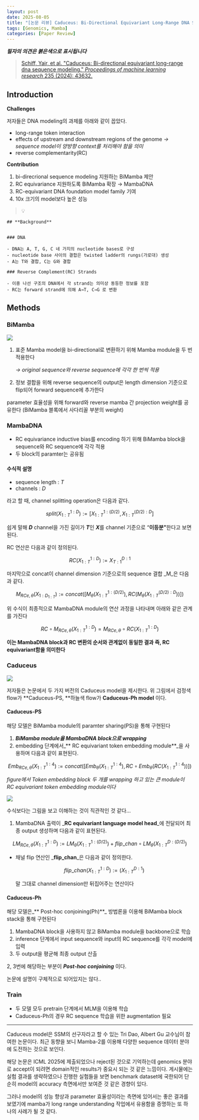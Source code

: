 ```yaml
---
layout: post
date: 2025-08-05
title: "[논문 리뷰] Caduceus: Bi-Directional Equivariant Long-Range DNA Sequence Modeling"
tags: [Genomics, Mamba]
categories: [Paper Review]
---
```


<span class="notion-red">_**필자의 의견은 붉은색으로 표시됩니다**_</span>


> [Schiff, Yair, et al. "Caduceus: Bi-directional equivariant long-range dna sequence modeling." ](https://pmc.ncbi.nlm.nih.gov/articles/PMC12189541/)[_Proceedings of machine learning research_](https://pmc.ncbi.nlm.nih.gov/articles/PMC12189541/)[ 235 (2024): 43632.](https://pmc.ncbi.nlm.nih.gov/articles/PMC12189541/)



## Introduction


**Challenges**


저자들은 DNA modeling의 과제를 아래와 같이 꼽았다.

- long-range token interaction
- effects of upstream and downstream regions of the genome 
_→ sequence model이 양방향 context를 처리해야 함을 의미_
- reverse complementarity(RC)

**Contribution**

1. bi-direcrional sequence modeling 지원하는 BiMamba 제안
1. RC equivariance 지원하도록 BiMamba 확장 → MambaDNA
1. RC-equivariant DNA foundation model family 기여
1. 10x 크기의 model보다 높은 성능

> 💡 


	## **Background**


	### DNA

	- DNA는 A, T, G, C 네 가지의 nucleotide bases로 구성
	- nucleotide base 사이의 결합은 twisted ladder의 rungs(가로대) 생성
	- A는 T와 결합, C는 G와 결합

	### Reverse Complement(RC) Strands

	- 이중 나선 구조의 DNA에서 각 strand는 의미상 동등한 정보를 포함
	- RC는 forward strand에 의해 A→T, C→G 로 변환


## Methods



### BiMamba


![](https://prod-files-secure.s3.us-west-2.amazonaws.com/542b861c-36a8-4051-84e5-8804b6728dba/2c247d59-7815-4980-99f0-8f0d21f445a7/image.png?X-Amz-Algorithm=AWS4-HMAC-SHA256&X-Amz-Content-Sha256=UNSIGNED-PAYLOAD&X-Amz-Credential=ASIAZI2LB466SKIYFKXL%2F20250917%2Fus-west-2%2Fs3%2Faws4_request&X-Amz-Date=20250917T200104Z&X-Amz-Expires=3600&X-Amz-Security-Token=IQoJb3JpZ2luX2VjEDEaCXVzLXdlc3QtMiJHMEUCICYdGfZJafS8YAXHx7qlshubrgSOQAuo97Y8EqskB0xhAiEA9TmUULDTHotT%2BOcAMYeHkwHBNG91yeBtBrfSB%2BjsX5AqiAQIqv%2F%2F%2F%2F%2F%2F%2F%2F%2F%2FARAAGgw2Mzc0MjMxODM4MDUiDK3vnl%2F8D94CLJZGBircAy4jJ9FmOW9iJ2ogbZFbqb8gxSHNowifEIHQAaY6FsiTxYDwD3zh4AkgY9NEQ1QKdxEnBsUu38YCeuAzX5sfEf2X3s4yQnwllbaRQm5Sss9aM33Esj7TixLF3Hsq73B%2B6MdSMkIHWhu4af9kTBV4OvOhBJGRwmkC1TdYUASfZsXpSUxLn%2BmA%2BvMDHV7Ih0vK6TZQI5frlTdhaC6cXOUIviff2j%2FKi7QfSJjjsu4gGntmHj%2FS1hZYZe62hjLsENwyqX3X2hDNwa1vxF6%2BdH7cucvR7xdCYm38raa%2FaXtmsXI%2BTnEsJ2x4dYCo7VJXKDJQmEZrnqCej16Lq5UulhgQmfQ%2B6gp00KYC8fo16w0xvhJ3hDoNmIX5KntIpYUDOsT68gjHnql%2F6Io7T7jy3Hyfz%2BtLvYKw0OACP7brNJcYbj2jyASroiMRtIA%2F0v26rfWiRh7XnP7SCmQqzMswPVMMLGos6SfXICucP99EJqiadd9xsroSFgJRTGwWJPtxyQNinoUL17djKziaWTPY%2FZ2q2PioTlUXwrk1j3zTSrnc0FWowFGacnFr9GBxS43o20AdXmF0qmJquIzJOYGVYx1W9U2aes0pmGiUnBUdsZkBZHpjtQFxWGG2csbbmv76MKXVq8YGOqUBJk6yHX5b9nqMMSqzzjPjOInfnxxVa%2F7cE9q98ICYrk4I8xgH%2BLd5EkwpowRDGxUE1kKY6f4X8%2Fa8E9tRi9GSW61yfk8NkKz2yKvfvkLBzEjwFv%2BqMUT4MnIS%2FypbjKpLkn1Vhyl6OQXI86gVuTaPI2nNflEojLoZwYGSBlu3GYEIu%2BLYMztrwkJu3GldXayNaLh6TlyW2yLhPVqEHZWFIGDeJbJR&X-Amz-Signature=c1285aa6767e9512c1401f771863d4a4adc41963b35bec6ced4a33e6239ac4a8&X-Amz-SignedHeaders=host&x-amz-checksum-mode=ENABLED&x-id=GetObject)

1. 표준 Mamba model을 bi-directional로 변환하기 위해 Mamba module을 두 번 적용한다

	_→ original sequence와 reverse sequence에 각각 한 번씩 적용_

1. 정보 결합을 위해 reverse sequence의 output은 length dimension 기준으로 flip되어 forward sequence에 추가한다

parameter 효율성을 위해 forward와 reverse mamba 간 projection weight를 공유한다 (BiMamba 블록에서 사다리꼴 부분의 weight)



### MambaDNA

- RC equivariance inductive bias를 encoding 하기 위해 BiMamba block을 sequence와 RC sequence에 각각 적용
- 두 block의 paramter는 공유됨


#### 수식적 설명

- sequence length : _T_
- channels : _D_

라고 할 때,  channel splitting operation은 다음과 같다.


$$
split(X^{1:D}_{1:T}):=[X^{1:(D/2)}_{1:T},X^{(D/2):D}_{1:T}]
$$


<span class="notion-red">쉽게 말해 </span><span class="notion-red">_**D**_</span><span class="notion-red"> channel을 가진 길이가 </span><span class="notion-red">_**T**_</span><span class="notion-red">인 </span><span class="notion-red">_**X**_</span><span class="notion-red">를 channel 기준으로 “</span><span class="notion-red">**이등분”**</span><span class="notion-red">한다고 보면 된다.</span>


RC 연산은 다음과 같이 정의된다.


$$
RC(X^{1:D}_{1:T}):=X^{D:1}_{T:1}
$$


마지막으로 concat이 channel dimension 기준으로의 sequence 결합 _M_은 다음과 같다.


$$
M_{RCe,\theta}(X_{1:D_{1:T}}):=concat([M_{\theta}(X^{1:(D/2)}_{1:T}),RC(M_{\theta}(X^{(D/2):D}_{1:T}))])
$$


위 수식이 최종적으로 MambaDNA module의 연산 과정을 나타내며 아래와 같은 관계를 가진다


$$
RC\circ M_{RCe,\theta}(X^{1:D}_{1:T}) = M_{RCe,\theta} \circ RC(X^{1:D}_{1:T})
$$


**이는 MambaDNA block과 RC 변환의 순서와 관계없이 동일한 결과 즉, RC equivariant함을 의미한다**



### Caduceus


![](https://prod-files-secure.s3.us-west-2.amazonaws.com/542b861c-36a8-4051-84e5-8804b6728dba/f94a60d7-8145-473b-aef9-7c68d3ec604a/image.png?X-Amz-Algorithm=AWS4-HMAC-SHA256&X-Amz-Content-Sha256=UNSIGNED-PAYLOAD&X-Amz-Credential=ASIAZI2LB466SKIYFKXL%2F20250917%2Fus-west-2%2Fs3%2Faws4_request&X-Amz-Date=20250917T200105Z&X-Amz-Expires=3600&X-Amz-Security-Token=IQoJb3JpZ2luX2VjEDEaCXVzLXdlc3QtMiJHMEUCICYdGfZJafS8YAXHx7qlshubrgSOQAuo97Y8EqskB0xhAiEA9TmUULDTHotT%2BOcAMYeHkwHBNG91yeBtBrfSB%2BjsX5AqiAQIqv%2F%2F%2F%2F%2F%2F%2F%2F%2F%2FARAAGgw2Mzc0MjMxODM4MDUiDK3vnl%2F8D94CLJZGBircAy4jJ9FmOW9iJ2ogbZFbqb8gxSHNowifEIHQAaY6FsiTxYDwD3zh4AkgY9NEQ1QKdxEnBsUu38YCeuAzX5sfEf2X3s4yQnwllbaRQm5Sss9aM33Esj7TixLF3Hsq73B%2B6MdSMkIHWhu4af9kTBV4OvOhBJGRwmkC1TdYUASfZsXpSUxLn%2BmA%2BvMDHV7Ih0vK6TZQI5frlTdhaC6cXOUIviff2j%2FKi7QfSJjjsu4gGntmHj%2FS1hZYZe62hjLsENwyqX3X2hDNwa1vxF6%2BdH7cucvR7xdCYm38raa%2FaXtmsXI%2BTnEsJ2x4dYCo7VJXKDJQmEZrnqCej16Lq5UulhgQmfQ%2B6gp00KYC8fo16w0xvhJ3hDoNmIX5KntIpYUDOsT68gjHnql%2F6Io7T7jy3Hyfz%2BtLvYKw0OACP7brNJcYbj2jyASroiMRtIA%2F0v26rfWiRh7XnP7SCmQqzMswPVMMLGos6SfXICucP99EJqiadd9xsroSFgJRTGwWJPtxyQNinoUL17djKziaWTPY%2FZ2q2PioTlUXwrk1j3zTSrnc0FWowFGacnFr9GBxS43o20AdXmF0qmJquIzJOYGVYx1W9U2aes0pmGiUnBUdsZkBZHpjtQFxWGG2csbbmv76MKXVq8YGOqUBJk6yHX5b9nqMMSqzzjPjOInfnxxVa%2F7cE9q98ICYrk4I8xgH%2BLd5EkwpowRDGxUE1kKY6f4X8%2Fa8E9tRi9GSW61yfk8NkKz2yKvfvkLBzEjwFv%2BqMUT4MnIS%2FypbjKpLkn1Vhyl6OQXI86gVuTaPI2nNflEojLoZwYGSBlu3GYEIu%2BLYMztrwkJu3GldXayNaLh6TlyW2yLhPVqEHZWFIGDeJbJR&X-Amz-Signature=c8995872355248b353c1d91e556fc9671493249d08edde2b09d1a64fce62ae2c&X-Amz-SignedHeaders=host&x-amz-checksum-mode=ENABLED&x-id=GetObject)


저자들은 논문에서 두 가지 버전의 Caduceus model을 제시한다. 위 그림에서 검정색 flow가 **Caduceus-PS, **하늘색 flow가 **Caduceus-Ph model** 이다.



#### Caduceus-PS


해당 모델은 BiMamba module의 paramter sharing(PS)을 통해 구현된다

1. _**BiMamba module을 MambaDNA block으로 wrapping**_
1. embedding 단계에서_** RC equivariant token embedding module**_을 사용하며 다음과 같이 표현된다.

$$
Emb_{RCe,\theta}(X^{1:4}_{1:T}):=concat([Emb_{\theta}(X^{1:4}_{1:T}),RC \circ Emb_{\theta}(RC(X^{1:4}_{1:T}))])
$$


_figure에서 Token embedding block 두 개를 wrapping 하고 있는 큰 module이 RC equivariant token embedding module이다_


![](https://prod-files-secure.s3.us-west-2.amazonaws.com/542b861c-36a8-4051-84e5-8804b6728dba/b175e4da-71eb-4e91-8c23-a06dabe673c9/image.png?X-Amz-Algorithm=AWS4-HMAC-SHA256&X-Amz-Content-Sha256=UNSIGNED-PAYLOAD&X-Amz-Credential=ASIAZI2LB466SKIYFKXL%2F20250917%2Fus-west-2%2Fs3%2Faws4_request&X-Amz-Date=20250917T200105Z&X-Amz-Expires=3600&X-Amz-Security-Token=IQoJb3JpZ2luX2VjEDEaCXVzLXdlc3QtMiJHMEUCICYdGfZJafS8YAXHx7qlshubrgSOQAuo97Y8EqskB0xhAiEA9TmUULDTHotT%2BOcAMYeHkwHBNG91yeBtBrfSB%2BjsX5AqiAQIqv%2F%2F%2F%2F%2F%2F%2F%2F%2F%2FARAAGgw2Mzc0MjMxODM4MDUiDK3vnl%2F8D94CLJZGBircAy4jJ9FmOW9iJ2ogbZFbqb8gxSHNowifEIHQAaY6FsiTxYDwD3zh4AkgY9NEQ1QKdxEnBsUu38YCeuAzX5sfEf2X3s4yQnwllbaRQm5Sss9aM33Esj7TixLF3Hsq73B%2B6MdSMkIHWhu4af9kTBV4OvOhBJGRwmkC1TdYUASfZsXpSUxLn%2BmA%2BvMDHV7Ih0vK6TZQI5frlTdhaC6cXOUIviff2j%2FKi7QfSJjjsu4gGntmHj%2FS1hZYZe62hjLsENwyqX3X2hDNwa1vxF6%2BdH7cucvR7xdCYm38raa%2FaXtmsXI%2BTnEsJ2x4dYCo7VJXKDJQmEZrnqCej16Lq5UulhgQmfQ%2B6gp00KYC8fo16w0xvhJ3hDoNmIX5KntIpYUDOsT68gjHnql%2F6Io7T7jy3Hyfz%2BtLvYKw0OACP7brNJcYbj2jyASroiMRtIA%2F0v26rfWiRh7XnP7SCmQqzMswPVMMLGos6SfXICucP99EJqiadd9xsroSFgJRTGwWJPtxyQNinoUL17djKziaWTPY%2FZ2q2PioTlUXwrk1j3zTSrnc0FWowFGacnFr9GBxS43o20AdXmF0qmJquIzJOYGVYx1W9U2aes0pmGiUnBUdsZkBZHpjtQFxWGG2csbbmv76MKXVq8YGOqUBJk6yHX5b9nqMMSqzzjPjOInfnxxVa%2F7cE9q98ICYrk4I8xgH%2BLd5EkwpowRDGxUE1kKY6f4X8%2Fa8E9tRi9GSW61yfk8NkKz2yKvfvkLBzEjwFv%2BqMUT4MnIS%2FypbjKpLkn1Vhyl6OQXI86gVuTaPI2nNflEojLoZwYGSBlu3GYEIu%2BLYMztrwkJu3GldXayNaLh6TlyW2yLhPVqEHZWFIGDeJbJR&X-Amz-Signature=0088b00a76011b9df444854a364cd84591c8fc60f046b96fd8085b4574d2d2ce&X-Amz-SignedHeaders=host&x-amz-checksum-mode=ENABLED&x-id=GetObject)


<span class="notion-red">수식보다는 그림을 보고 이해하는 것이 직관적인 것 같다…</span>

1. MambaDNA 출력이 _**RC equivariant language model head**_에 전달되어 최종 output 생성하며 다음과 같이 표현된다.

$$
LM_{RCe,\theta}(X^{1:D}_{1:T}):= LM_{\theta}(X^{1:(D/2)}_{1:T})+flip\_chan\circ LM_{\theta}(X^{D:(D/2)}_{1:T})
$$

- 채널 flip 연산인 _**flip\_chan**_은 다음과 같이 정의한다.

	$$
	flip\_chan(X^{1:D}_{1:T}):=(X^{D:1}_{1:T})
	$$


	말 그대로 channel dimension만 뒤집어주는 연산이다



#### Caduceus-Ph


해당 모델은_** Post-hoc conjoining(Ph)**_ 방법론을 이용해 BiMamba block stack을 통해 구현된다

1. MambaDNA block을 사용하지 않고 BiMamba module을 backbone으로 학습
1. inference 단계에서 input sequence와 input의 RC sequence를 각각 model에 입력
1. 두 output을 평균해 최종 output 산출

2, 3번에 해당하는 부분이 _**Post-hoc conjoining**_ 이다.


<span class="notion-red">논문에 설명이 구체적으로 되어있지는 않다..</span>



### Train

- 두 모델 모두 pretrain 단계에서 MLM을 이용해 학습
- Caduceus-Ph의 경우 RC sequence 학습을 위한 augmentation 필요

---


<span class="notion-red">Caduceus model은 SSM의 선구자라고 할 수 있는 Tri Dao, Albert Gu 교수님이 참여한 논문이다. 최근 동향을 보니 Mamba-2를 이용해 다양한 sequence 데이터 분야에 도전하는 것으로 보인다.</span>


<span class="notion-red">해당 논문은 ICML 2025에 제출되었으나 reject된 것으로 기억하는데 genomics 분야로 accept이 되려면 domain적인 results가 중요시 되는 것 같은 느낌이다. 게시물에는 실험 결과를 생략하였으나 진행한 실험들을 보면 benchmark dataset에 국한되어 단순히 model의 accuracy 측면에서만 보여준 것 같은 경향이 있다.</span>


<span class="notion-red">그러나 model의 성능 향상과 parameter 효율성이라는 측면에 있어서는 좋은 결과를 보였기에 mamba가 long range understanding 작업에서 유용함을 증명하는 또 하나의 사례가 될 것 같다.</span>

